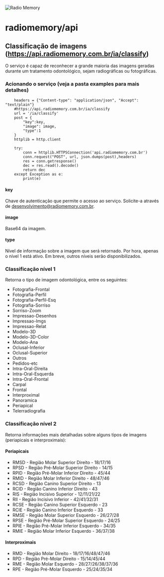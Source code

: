 ![Radio Memory](https://radiomemory.com.br/wp-content/uploads/2020/02/logo-site-com-borda.png)
# radiomemory/api

## Classificação de imagens (https://api.radiomemory.com.br/ia/classify)
O serviço é capaz de reconhecer a grande maioria das imagens geradas durante um tratamento odontológico, sejam radiográficas ou fotográficas.

### Acionando o serviço (veja a pasta examples para mais detalhes)

```
    headers = {"Content-type": "application/json", "Accept": "text/plain"}
    #https://api.radiomemory.com.br/ia/classify
    url = '/ia/classify'
    post = {
        "key":key,
        "image": image,
        "type":1
    }
    httplib = http.client

    try:
        conn = httplib.HTTPSConnection('api.radiomemory.com.br')
        conn.request("POST", url, json.dumps(post),headers)
        res = conn.getresponse()
        dec = res.read().decode()
        return dec
    except Exception as e:
        print(e)
```
#### key
Chave de autenticação que permite o acesso ao serviço. Solicite-a através de desenvolvimento@radiomemory.com.br.
#### image
Base64 da imagem.
#### type
Nível de informação sobre a imagem que será retornado. Por hora, apenas o nível 1 está ativo. Em breve, outros níveis serão disponibilizados.

### Classificação nível 1
Retorna o tipo de imagem odontológica, entre os seguintes:
* Fotografia-Frontal
* Fotografia-Perfil
* Fotografia-Perfil-Esq
* Fotografia-Sorriso
* Sorriso-Zoom
* Impressao-Desenhos
* Impressao-Imgs
* Impressao-Relat
* Modelo-3D
* Modelo-3D-Color
* Modelo-Ana
* Oclusal-Inferior
* Oclusal-Superior
* Outros
* Pedidos-etc
* Intra-Oral-Direita
* Intra-Oral-Esquerda
* Intra-Oral-Frontal
* Carpal
* Frontal
* Interproximal
* Panoramica
* Periapical
* Telerradiografia

### Classificação nível 2
Retorna informações mais detalhadas sobre alguns tipos de imagens (periapicais e interproximais):
#### Periapicais
* RMSD - Região Molar Superior Direito - 18/17/16
* RPSD - Região Pré-Molar Superior Direito - 14/15
* RPID - Região Pré-Molar Inferior Direito - 45/44
* RMID - Região Molar Inferior Direito - 48/47/46
* RCSD - Região Canino Superior Direito - 13
* RCID - Região Canino Inferior Direito - 43
* RIS - Região Incisivo Superior - 12/11/21/22
* RII - Região Incisivo Inferior - 42/41/32/31
* RCSE - Região Canino Superior Esquerdo - 23
* RCIE - Região Canino Inferior Esquerdo - 33
* RMSE - Região Molar Superior Esquerdo - 26/27/28
* RPSE - Região Pré-Molar Superior Esquerdo - 24/25
* RPIE - Região Pré-Molar Inferior Esquerdo - 34/35
* RMIE - Região Molar Inferior Esquerdo - 36/37/38
#### Interproximais
* RMD - Região Molar Direito - 18/17/16/48/47/46
* RPD - Região Pré-Molar Direito - 15/14/45/44
* RME - Região Molar Esquerdo - 28/27/26/38/37/36
* RPE - Região Pré-Molar Esquerdo - 25/24/35/34

